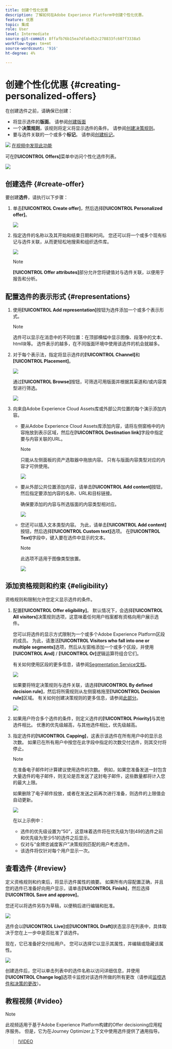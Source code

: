 ```yaml
---
title: 创建个性化优惠
description: 了解如何在Adobe Experience Platform中创建个性化优惠。
feature: 优惠
topic: 集成
role: User
level: Intermediate
source-git-commit: 8ffafb76b15ea7dfabd52c278833fc607f3338a5
workflow-type: tm+mt
source-wordcount: '916'
ht-degree: 4%

---
```


# 创建个性化优惠 {#creating-personalized-offers}

在创建选件之前，请确保已创建：

* 将显示选件的&#x200B;**版面**。 请参阅[创建版面](../offer-library/creating-placements.md)
* 一个&#x200B;**决策规则**，该规则将定义将显示选件的条件。 请参阅[创建决策规则](../offer-library/creating-decision-rules.md)。
* 要与选件关联的一个或多个&#x200B;**标记**。 请参阅[创建标记](../offer-library/creating-tags.md)。

![](../../assets/do-not-localize/how-to-video.png) [在视频中发现此功能](#video)

可在&#x200B;**[!UICONTROL Offers]**&#x200B;菜单中访问个性化选件列表。

![](../../assets/offers_list.png)

## 创建选件 {#create-offer}

要创建&#x200B;**选件**，请执行以下步骤：

1. 单击&#x200B;**[!UICONTROL Create offer]**，然后选择&#x200B;**[!UICONTROL Personalized offer]**。

   ![](../../assets/create_offer.png)

1. 指定选件的名称以及其开始和结束日期和时间。 您还可以将一个或多个现有标记与选件关联，从而更轻松地搜索和组织选件库。

   ![](../../assets/offer_details.png)

   >[!NOTE]
   >
   >**[!UICONTROL Offer attributes]**&#x200B;部分允许您将键值对与选件关联，以便用于报告和分析。

## 配置选件的表示形式 {#representations}

1. 使用&#x200B;**[!UICONTROL Add representation]**&#x200B;按钮为选件添加一个或多个表示形式。

   >[!NOTE]
   >
   >选件可以显示在消息中的不同位置：在顶部横幅中显示图像、段落中的文本、html块等。 选件表示的越多，在不同版面环境中使用该选件的机会就越多。

1. 对于每个表示法，指定将显示选件的&#x200B;**[!UICONTROL Channel]**&#x200B;和&#x200B;**[!UICONTROL Placement]**。

   ![](../../assets/channel-placement.png)

   通过&#x200B;**[!UICONTROL Browse]**&#x200B;按钮，可筛选可用版面并根据其渠道和/或内容类型进行筛选。

   ![](../../assets/browse-placements.png)

1. 向来自Adobe Experience Cloud Assets库或外部公共位置的每个演示添加内容。

   * 要从Adobe Experience Cloud Assets库添加内容，请将左侧窗格中的内容拖放到表示区域，然后在&#x200B;**[!UICONTROL Destination link]**&#x200B;字段中指定要与内容关联的URL。

      >[!NOTE]
      >
      >只能从左侧面板的资产选取器中拖放内容。 只有与版面内容类型对应的内容才可供使用。

      ![](../../assets/offer_drag_content.png)

   * 要从外部公共位置添加内容，请单击&#x200B;**[!UICONTROL Add content]**&#x200B;按钮，然后指定要添加内容的名称、URL和目标链接。

      确保要添加的内容与所选版面的内容类型相对应。

      ![](../../assets/offer_add_content.png)

   * 您还可以插入文本类型内容。 为此，请单击&#x200B;**[!UICONTROL Add content]**&#x200B;按钮，然后选择&#x200B;**[!UICONTROL Custom text]**&#x200B;选项。 在&#x200B;**[!UICONTROL Text]**&#x200B;字段中，键入要在选件中显示的文本。

      >[!NOTE]
      >
      >此选项不适用于图像类型放置。

      ![](../../assets/offer_text_content.png)

## 添加资格规则和约束 {#eligibility}

资格规则和限制允许您定义显示选件的条件。

1. 配置&#x200B;**[!UICONTROL Offer eligibility]**。 默认情况下，会选择&#x200B;**[!UICONTROL All visitors]**&#x200B;决策规则选项，这意味着任何用户档案都有资格向用户展示选件。

   您可以将选件的显示方式限制为一个或多个Adobe Experience Platform区段的成员。 为此，请激活&#x200B;**[!UICONTROL Visitors who fall into one or multiple segments]**&#x200B;选项，然后从左窗格添加一个或多个区段，并使用&#x200B;**[!UICONTROL And]** / **[!UICONTROL Or]**&#x200B;逻辑运算符组合它们。

   有关如何使用区段的更多信息，请参阅[Segmentation Service文档](https://experienceleague.adobe.com/docs/experience-platform/segmentation/home.html)。

   ![](../../assets/offer-eligibility-segment.png)

   如果要将特定决策规则与选件关联，请选择&#x200B;**[!UICONTROL By defined decision rule]**，然后将所需规则从左侧窗格拖至&#x200B;**[!UICONTROL Decision rule]**&#x200B;区域。 有关如何创建决策规则的更多信息，请参阅[此部分](../offer-library/creating-decision-rules.md)。

   ![](../../assets/offer_rule.png)

1. 如果用户符合多个选件的条件，则定义选件的&#x200B;**[!UICONTROL Priority]**&#x200B;与其他选件相比。 优惠的优先级越高，与其他选件相比，优先级越高。

1. 指定选件的&#x200B;**[!UICONTROL Capping]**，这表示该选件在所有用户中的显示总次数。 如果已在所有用户中按您在此字段中指定的次数交付选件，则其交付将停止。

   >[!NOTE]
   >
   >在准备电子邮件时计算建议使用选件的次数。 例如，如果您准备发送一封包含大量选件的电子邮件，则无论是否发送了这封电子邮件，这些数量都将计入您的最大上限。
   >
   >如果删除了电子邮件投放，或者在发送之前再次进行准备，则选件的上限值会自动更新。

   ![](../../assets/offer_capping.png)

   在以上示例中：

   * 选件的优先级设置为“50”，这意味着选件将在优先级为1到49的选件之前和优先级为至少51的选件之后显示。
   * 仅对与“金牌忠诚度客户”决策规则匹配的用户考虑选件。
   * 该选件将仅针对每个用户显示一次。

## 查看选件 {#review}

定义资格规则和约束后，将显示选件属性的摘要。 如果所有内容配置正确，并且您的选件已准备好向用户显示，请单击&#x200B;**[!UICONTROL Finish]**，然后选择&#x200B;**[!UICONTROL Save and approve]**。

您还可以将选件另存为草稿，以便稍后进行编辑和批准。

![](../../assets/offer_review.png)

选件会以&#x200B;**[!UICONTROL Live]**&#x200B;或&#x200B;**[!UICONTROL Draft]**&#x200B;状态显示在列表中，具体取决于您在上一步中是否批准了该选件。

现在，它已准备好交付给用户。 您可以选择它以显示其属性，并编辑或隐藏该属性。

![](../../assets/offer_created.png)

创建选件后，您可以单击列表中的选件名称以访问详细信息，并使用&#x200B;**[!UICONTROL Change log]**&#x200B;选项卡监控对该选件所做的所有更改（请参阅[监控选件和决策的更改](../get-started/user-interface.md#monitoring-changes)）。

## 教程视频 {#video}

>[!NOTE]
>
>此视频适用于基于Adobe Experience Platform构建的Offer decisioning应用程序服务。 但是，它为在Journey Optimizer上下文中使用选件提供了通用指导。

>[!VIDEO](https://video.tv.adobe.com/v/329375?quality=12)
